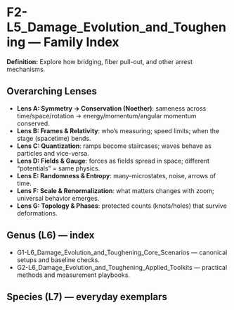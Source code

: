 # F2-L5_Damage_Evolution_and_Toughening — Family Index
**Definition:** Explore how bridging, fiber pull-out, and other arrest mechanisms.

## Overarching Lenses

- **Lens A: Symmetry -> Conservation (Noether)**: sameness across time/space/rotation → energy/momentum/angular momentum conserved.
- **Lens B: Frames & Relativity**: who’s measuring; speed limits; when the stage (spacetime) bends.
- **Lens C: Quantization**: ramps become staircases; waves behave as particles and vice-versa.
- **Lens D: Fields & Gauge**: forces as fields spread in space; different “potentials” = same physics.
- **Lens E: Randomness & Entropy**: many-microstates, noise, arrows of time.
- **Lens F: Scale & Renormalization**: what matters changes with zoom; universal behavior emerges.
- **Lens G: Topology & Phases**: protected counts (knots/holes) that survive deformations.

## Genus (L6) — index
- G1-L6_Damage_Evolution_and_Toughening_Core_Scenarios — canonical setups and baseline checks.
- G2-L6_Damage_Evolution_and_Toughening_Applied_Toolkits — practical methods and measurement playbooks.

## Species (L7) — everyday exemplars
